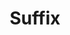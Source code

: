 ---
title: "Suffix"

categories: ['']

tags: ['Suffix']

arwords: 'اللاحقة'

arexps: []

enwords: ['Suffix']

enexps: []

arlexicons: 'ل'

enlexicons: 'S'

authors: ['Ruqayya Roshdy']

translators: ['']

citations: 'مقدمة في حوسبة اللغة العربية'

sources: 'مركز الملك عبدالله بن عبدالعزيز الدولي لخدمة اللغة العربية'

slug: ""
---